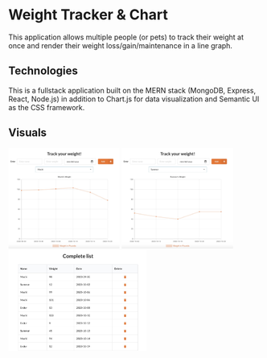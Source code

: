 # Weight Tracker & Chart

This application allows multiple people (or pets) to track their weight at once and render their weight loss/gain/maintenance in a line graph.

## Technologies

This is a fullstack application built on the MERN stack (MongoDB, Express, React, Node.js) in addition to Chart.js for data visualization and Semantic UI as the CSS framework.

## Visuals

<p float='left'>
  <img src='images/img1.jpg' height='200' /> 
  <img src='images/img2.jpg' height='200' />
  <img src='images/img3.jpg' height='200' />
</p>
